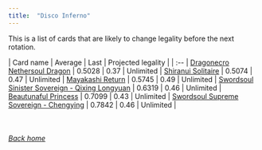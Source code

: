 ```yaml
---
title:  "Disco Inferno"
---
```


This is a list of cards that are likely to change legality before the next rotation.

| Card name | Average | Last | Projected legality |
| :-- |
[Dragonecro Nethersoul Dragon](https://db.ygoprodeck.com/card/?search=Dragonecro%20Nethersoul%20Dragon) | 0.5028 | 0.37 | Unlimited |
[Shiranui Solitaire](https://db.ygoprodeck.com/card/?search=Shiranui%20Solitaire) | 0.5074 | 0.47 | Unlimited |
[Mayakashi Return](https://db.ygoprodeck.com/card/?search=Mayakashi%20Return) | 0.5745 | 0.49 | Unlimited |
[Swordsoul Sinister Sovereign - Qixing Longyuan](https://db.ygoprodeck.com/card/?search=Swordsoul%20Sinister%20Sovereign%20-%20Qixing%20Longyuan) | 0.6319 | 0.46 | Unlimited |
[Beautunaful Princess](https://db.ygoprodeck.com/card/?search=Beautunaful%20Princess) | 0.7099 | 0.43 | Unlimited |
[Swordsoul Supreme Sovereign - Chengying](https://db.ygoprodeck.com/card/?search=Swordsoul%20Supreme%20Sovereign%20-%20Chengying) | 0.7842 | 0.46 | Unlimited |

<br>

###### [Back home](index)